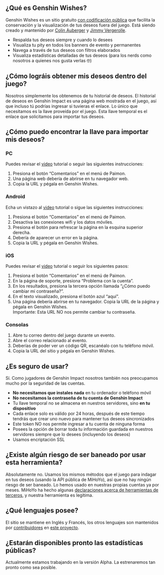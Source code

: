 ## ¿Qué es Genshin Wishes?
Genshin Wishes es un sitio gratuito [con codificación pública](https://github.com/genshin-wishes) que facilita la conservación y la visualización de tus deseos fuera del juego. Está siendo creado y mantenido por [Colin Auberger](https://www.linkedin.com/in/colin-auberger/) y [Jimmy Vergerolle](https://vergerolle.fr).

- Respalda tus deseos siempre y cuando lo desees
- Visualiza tu pity en todos los banners de evento y permanentes
- Navega a través de tus deseos con filtros elaborados
- Visualiza estadísticas detalladas de tus deseos (para los nerds como nosotros a quienes nos gusta verlas 🤓)

## ¿Cómo lográis obtener mis deseos dentro del juego?
Nosotros simplemente los obtenemos de tu historial de deseos. El historial de deseos en Genshin Impact es una página web mostrada en el juego, así que incluso tú podrías ingresar si tuvieras el enlace. Lo único que necesitamos es la llave proveída por el juego. Esta llave temporal es el enlace que solicitamos para importar tus deseos.

## ¿Cómo puedo encontrar la llave para importar mis deseos?
### PC
Puedes revisar el [video](https://www.youtube.com/watch?v=a16X0R_rSZc) tutorial o seguir las siguientes instrucciones:
1) Presiona el botón “Comentarios” en el menú de Paimon.
2) Una página web debería de abrirse en tu navegador web.
3) Copia la URL y pégala en Genshin Wishes.

### Android
Echa un vistazo al [video](https://www.youtube.com/watch?v=hok0jCjSrjo) tutorial o sigue las siguientes instrucciones:
1) Presiona el botón “Comentarios” en el menú de Paimon.
2) Desactiva las conexiones wifi y los datos móviles.
3) Presiona el botón para refrescar la página en la esquina superior derecha.
4) Debería de aparecer un error en la página.
5) Copia la URL y pégala en Genshin Wishes.

### iOS
Puedes revisar el [video](https://www.youtube.com/watch?v=HW8nywx9Tio) tutorial o seguir los siguientes pasos:
1) Presiona el botón “Comentarios” en el menú de Paimon.
2) En la página de soporte, presiona “Problema con la cuenta”.
3) En los resultados, presiona la tercera opción llamada “¿Cómo puedo cambiar mi contraseña?”.
4) En el texto visualizado, presiona el botón azul “aquí”.
5) Una página debería abrirse en tu navegador. Copia la URL de la página y pégala en Genshin Wishes.  
   Importante: Esta URL NO nos permite cambiar tu contraseña.

### Consolas
1) Abre tu correo dentro del juego durante un evento.
2) Abre el correo relacionado al evento.
3) Deberías de poder ver un código QR, escanéalo con tu teléfono móvil.
4) Copia la URL del sitio y pégala en Genshin Wishes.

## ¿Es seguro de usar?
Sí. Como jugadores de Genshin Impact nosotros también nos preocupamos mucho por la seguridad de las cuentas.
- **No necesitamos que instales nada** en tu ordenador o teléfono móvil
- **No necesitamos la contraseña de tu cuenta de Genshin Impact**
- Tu llave temporal no se almacena en nuestros servidores, sino **en tu dispositivo**
- Cada enlace solo es válido por 24 horas, después de este tiempo tendrás que crear uno nuevo para mantener tus deseos sincronizados
- Este token NO nos permite ingresar a tu cuenta de ninguna forma
- Posees la opción de borrar toda tu información guardada en nuestros servidores siempre que lo desees (incluyendo los deseos)
- Usamos encriptación SSL

## ¿Existe algún riesgo de ser baneado por usar esta herramienta?
Absolutamente no. Usamos los mismos métodos que el juego para indagar en tus deseos (usando la API pública de MiHoYo), así que no hay ningún riesgo de ser baneado. Lo hemos usado en nuestras propias cuentas ya por meses. MiHoYo ha hecho algunas [declaraciones acerca de herramientas de terceros](https://genshin.mihoyo.com/en/news/detail/5763), y nuestra herramienta es legítima.

## ¿Qué lenguajes posee?
El sitio se mantiene en Inglés y Francés, los otros lenguajes son mantenidos por [contribuidores](https://github.com/genshin-wishes/genshin-wishes-i18n/blob/main/CONTRIBUTORS.md) en [este proyecto](https://github.com/genshin-wishes/genshin-wishes-i18n).

## ¿Estarán disponibles pronto las estadísticas públicas?
Actualmente estamos trabajando en la versión Alpha. La estrenaremos tan pronto como sea posible.
